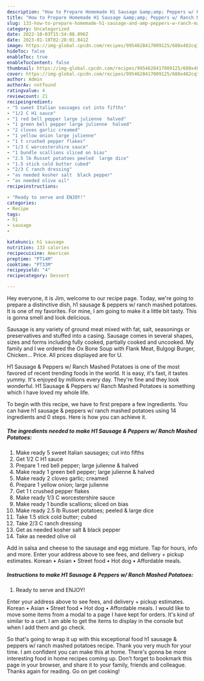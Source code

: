 ```yaml
---
description: "How to Prepare Homemade H1 Sausage &amp;amp; Peppers w/ Ranch Mashed Potatoes"
title: "How to Prepare Homemade H1 Sausage &amp;amp; Peppers w/ Ranch Mashed Potatoes"
slug: 133-how-to-prepare-homemade-h1-sausage-and-amp-peppers-w-ranch-mashed-potatoes
category: Uncategorized
date: 2022-10-03T15:54:08.096Z
date: 2023-01-18T02:28:01.841Z
image: https://img-global.cpcdn.com/recipes/9954628417009125/680x482cq70/h1-sausage-peppers-w-ranch-mashed-potatoes-recipe-main-photo.jpg
hideToc: false
enableToc: true
enableTocContent: false
thumbnail: https://img-global.cpcdn.com/recipes/9954628417009125/680x482cq70/h1-sausage-peppers-w-ranch-mashed-potatoes-recipe-main-photo.jpg
cover: https://img-global.cpcdn.com/recipes/9954628417009125/680x482cq70/h1-sausage-peppers-w-ranch-mashed-potatoes-recipe-main-photo.jpg
author: Admin
authorAv: notfound
ratingvalue: 4
reviewcount: 21
recipeingredient:
- "5 sweet Italian sausages cut into fifths"
- "1/2 C H1 sauce"
- "1 red bell pepper large julienne  halved"
- "1 green bell pepper large julienne  halved"
- "2 cloves garlic creamed"
- "1 yellow onion large julienne"
- "1 t crushed pepper flakes"
- "1/3 C worcestershire sauce"
- "1 bundle scallions sliced on bias"
- "2.5 lb Russet potatoes peeled  large dice"
- "1.5 stick cold butter cubed"
- "2/3 C ranch dressing"
- "as needed kosher salt  black pepper"
- "as needed olive oil"
recipeinstructions:

- "Ready to serve and ENJOY!"
categories:
- Recipe
tags:
- h1
- sausage
- 

katakunci: h1 sausage  
nutrition: 133 calories
recipecuisine: American
preptime: "PT14M"
cooktime: "PT33M"
recipeyield: "4"
recipecategory: Dessert

---
```



Hey everyone, it is Jim, welcome to our recipe page. Today, we're going to prepare a distinctive dish, h1 sausage &amp; peppers w/ ranch mashed potatoes. It is one of my favorites. For mine, I am going to make it a little bit tasty. This is gonna smell and look delicious.

Sausage is any variety of ground meat mixed with fat, salt, seasonings or preservatives and stuffed into a casing. Sausage comes in several shapes, sizes and forms including fully cooked, partially cooked and uncooked. My family and I we ordered the Ox Bone Soup with Flank Meat, Bulgogi Burger, Chicken… Price. All prices displayed are for U.

H1 Sausage &amp; Peppers w/ Ranch Mashed Potatoes is one of the most favored of recent trending foods in the world. It is easy, it's fast, it tastes yummy. It's enjoyed by millions every day. They're fine and they look wonderful. H1 Sausage &amp; Peppers w/ Ranch Mashed Potatoes is something which I have loved my whole life.


To begin with this recipe, we have to first prepare a few ingredients. You can have h1 sausage &amp; peppers w/ ranch mashed potatoes using 14 ingredients and 0 steps. Here is how you can achieve it.

<!--inarticleads1-->

##### The ingredients needed to make H1 Sausage &amp; Peppers w/ Ranch Mashed Potatoes:

1. Make ready 5 sweet Italian sausages; cut into fifths
1. Get 1/2 C H1 sauce
1. Prepare 1 red bell pepper; large julienne &amp; halved
1. Make ready 1 green bell pepper; large julienne &amp; halved
1. Make ready 2 cloves garlic; creamed
1. Prepare 1 yellow onion; large julienne
1. Get 1 t crushed pepper flakes
1. Make ready 1/3 C worcestershire sauce
1. Make ready 1 bundle scallions; sliced on bias
1. Make ready 2.5 lb Russet potatoes; peeled &amp; large dice
1. Take 1.5 stick cold butter; cubed
1. Take 2/3 C ranch dressing
1. Get as needed kosher salt &amp; black pepper
1. Take as needed olive oil


Add in salsa and cheese to the sausage and egg mixture. Tap for hours, info and more. Enter your address above to see fees, and delivery + pickup estimates. Korean • Asian • Street food • Hot dog • Affordable meals. 

<!--inarticleads2-->

##### Instructions to make H1 Sausage &amp; Peppers w/ Ranch Mashed Potatoes:


1. Ready to serve and ENJOY!

Enter your address above to see fees, and delivery + pickup estimates. Korean • Asian • Street food • Hot dog • Affordable meals. I would like to move some items from a modal to a page I have kept for orders. It&#39;s kind of similar to a cart. I am able to get the items to display in the console but when I add them and go check. 

So that's going to wrap it up with this exceptional food h1 sausage &amp; peppers w/ ranch mashed potatoes recipe. Thank you very much for your time. I am confident you can make this at home. There's gonna be more interesting food in home recipes coming up. Don't forget to bookmark this page in your browser, and share it to your family, friends and colleague. Thanks again for reading. Go on get cooking!
